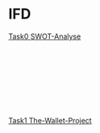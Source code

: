# IFD
<a href="https://yeram-in.github.io/IFD/task0.SWOT/#">Task0 SWOT-Analyse</a>

<a href="https://github.com/Yeram-In/IFD/blob/main/task1.TheWalletProject/The_Wallet_Project.pdf">Task1 The-Wallet-Project</a>
<embed src="ttps://github.com/Yeram-In/IFD/blob/main/task1.TheWalletProject/The_Wallet_Project.pdf" type="application/pdf" />
